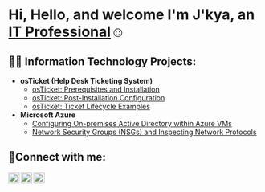 <h1>Hi, Hello, and welcome I'm J'kya, an <a href="https://linkedin.com/in//jkya-burley-3975b5274">IT Professional</a>☺</h1>
<h2>👨‍💻 Information Technology Projects:</h2>

- <b>osTicket (Help Desk Ticketing System)</b>
  - [osTicket: Prerequisites and Installation](https://github.com/jkyaMB/osticket-prereqs)
  - [osTicket: Post-Installation Configuration](https://github.com/jkyaMB/post-install-config)
  - [osTicket: Ticket Lifecycle Examples](https://github.com/jkyaMB/ticket-lifecycle)
- <b>Microsoft Azure</b>
  - [Configuring On-premises Active Directory within Azure VMs](https://github.com/jkyaMB/configure-ad)
  - [Network Security Groups (NSGs) and Inspecting Network Protocols](https://github.com/jkyaMB/azure-network-protocols)

<h2>🤳Connect with me:</h2>

[<img align="left" alt="Josh | Twitter" width="22px" src="https://cdn.jsdelivr.net/npm/simple-icons@v3/icons/twitter.svg" />][twitter]
[<img align="left" alt="Josh | LinkedIn" width="22px" src="https://cdn.jsdelivr.net/npm/simple-icons@v3/icons/linkedin.svg" />][linkedin]
[<img align="left" alt="Josh | Instagram" width="22px" src="https://cdn.jsdelivr.net/npm/simple-icons@v3/icons/instagram.svg" />][instagram]

[twitter]: https://twitter.com/Josh
[instagram]: https://www.instagram.com/Josh
[linkedin]: https://linkedin.com/in/Josh



